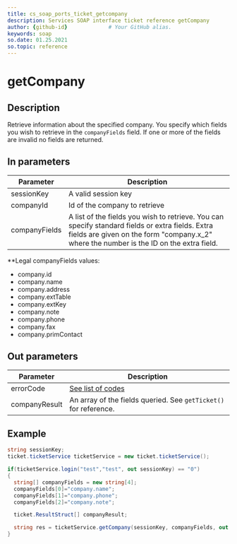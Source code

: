 ```yaml
---
title: cs_soap_ports_ticket_getcompany
description: Services SOAP interface ticket reference getCompany
author: {github-id}             # Your GitHub alias.
keywords: soap
so.date: 01.25.2021
so.topic: reference
---
```


# getCompany

## Description

Retrieve information about the specified company. You specify which fields you wish to retrieve in the `companyFields` field. If one or more of the fields are invalid no fields are returned.

## In parameters

| Parameter | Description |
|---|---|
| sessionKey | A valid session key |
| companyId | Id of the company to retrieve |
| companyFields | A list of the fields you wish to retrieve. You can specify standard fields or extra fields. Extra fields are given on the form "company.x\_2" where the number is the ID on the extra field. |

**Legal companyFields values:

* company.id
* company.name
* company.address
* company.extTable
* company.extKey
* company.note
* company.phone
* company.fax
* company.primContact

## Out parameters

| Parameter | Description |
|---|---|
| errorCode | [See list of codes][1] |
| companyResult | An array of the fields queried. See `getTicket()` for reference. |

## Example

```csharp
string sessionKey;
ticket.ticketService ticketService = new ticket.ticketService();

if(ticketService.login("test","test", out sessionKey) == "0")
{
  string[] companyFields = new string[4];
  companyFields[0]="company.name";
  companyFields[1]="company.phone";
  companyFields[2]="company.note";

  ticket.ResultStruct[] companyResult;

  string res = ticketService.getCompany(sessionKey, companyFields, out companyResult);
}
```

<!-- Referenced links -->
[1]: ../error-codes.md
